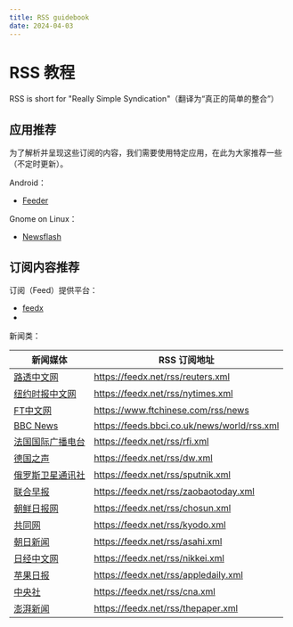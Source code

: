 ```yaml
---
title: RSS guidebook
date: 2024-04-03
---
```


# RSS 教程

RSS is short for "Really Simple Syndication"（翻译为“真正的简单的整合”）

## 应用推荐

为了解析并呈现这些订阅的内容，我们需要使用特定应用，在此为大家推荐一些（不定时更新）。

Android： 

- [Feeder](https://play.google.com/store/apps/details?id=com.nononsenseapps.feeder.play&hl=en&gl=US)	

Gnome on Linux：

- [Newsflash](https://apps.gnome.org/zh-CN/NewsFlash/)

## 订阅内容推荐

订阅（Feed）提供平台：

- [feedx](https://feedx.net/)
- 

新闻类：

| 新闻媒体                                                     | RSS 订阅地址                                |
| ------------------------------------------------------------ | ------------------------------------------- |
| [路透中文网](https://cn.reuters.com/)                        | https://feedx.net/rss/reuters.xml           |
| [纽约时报中文网](https://cn.nytimes.com/)                    | https://feedx.net/rss/nytimes.xml           |
| [FT中文网](http://www.ftchinese.com/)                        | https://www.ftchinese.com/rss/news          |
| [BBC News](https://www.bbc.com)                              | https://feeds.bbci.co.uk/news/world/rss.xml |
| [法国国际广播电台](http://cn.rfi.fr/)                        | https://feedx.net/rss/rfi.xml               |
| [德国之声](http://www.dw.com/)                               | https://feedx.net/rss/dw.xml                |
| [俄罗斯卫星通讯社](http://sputniknews.cn/)                   | https://feedx.net/rss/sputnik.xml           |
| [联合早报](https://www.zaobao.com.sg/)                       | https://feedx.net/rss/zaobaotoday.xml       |
| [朝鲜日报网](http://cnnews.chosun.com/)                      | https://feedx.net/rss/chosun.xml            |
| [共同网](https://china.kyodonews.net/)                       | https://feedx.net/rss/kyodo.xml             |
| [朝日新闻](https://asahichinese-j.com/whatsnew/)             | https://feedx.net/rss/asahi.xml             |
| [日经中文网](https://cn.nikkei.com/)                         | https://feedx.net/rss/nikkei.xml            |
| [苹果日报](https://hk.news.appledaily.com/daily/international/) | https://feedx.net/rss/appledaily.xml        |
| [中央社](http://m.cna.com.tw/list/firstnews)                 | https://feedx.net/rss/cna.xml               |
| [澎湃新闻](http://www.thepaper.cn/)                          | https://feedx.net/rss/thepaper.xml          |
